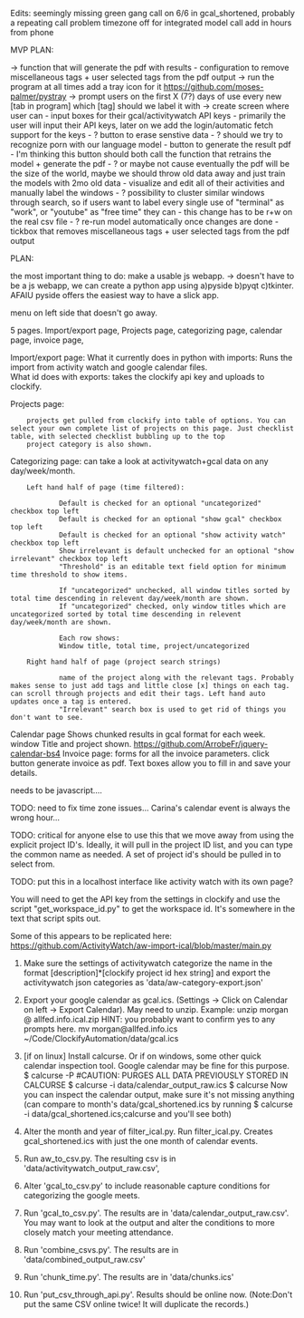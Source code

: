 Edits:
seemingly missing green gang call on 6/6 in gcal_shortened, probably a repeating call problem
timezone off for integrated model call
add in hours from phone


MVP PLAN:

-> function that will generate the pdf with results
    - configuration to remove miscellaneous tags + user selected tags from the pdf output
-> run the program at all times add a tray icon for it
    https://github.com/moses-palmer/pystray
-> prompt users on the first X (7?) days of use every new [tab in program] which [tag] should we label it with
-> create screen where user can
    - input boxes for their gcal/activitywatch API keys
        - primarily the user will input their API keys, later on we add the login/automatic fetch support for the keys
    - ? button to erase senstive data
        - ? should we try to recognize porn with our language model
    - button to generate the result pdf
        - I'm thinking this button should both call the function that retrains the model + generate the pdf
        - ? or maybe not cause eventually the pdf will be the size of the world, maybe we should throw old data away and just train the models with 2mo old data
    - visualize and edit all of their activities and manually label the windows
        - ? possibility to cluster similar windows through search, so if users want to label every single use of "terminal" as "work", or "youtube" as "free time" they can
        - this change has to be r+w on the real csv file
        - ? re-run model automatically once changes are done
    - tickbox that removes miscellaneous tags + user selected tags from the pdf output


PLAN:

the most important thing to do: make a usable js webapp.
-> doesn't have to be a js webapp, we can create a python app using a)pyside b)pyqt c)tkinter. AFAIU pyside offers the easiest way to have a slick app.

menu on left side that doesn't go away.

5 pages. Import/export page, Projects page, categorizing page, calendar page, invoice page, 

Import/export page:
        What it currently does in python with imports: Runs the import from activity watch and google calendar files.  
        What id does with exports: takes the clockify api key and uploads to clockify.

Projects page:

        projects get pulled from clockify into table of options. You can select your own complete list of projects on this page. Just checklist table, with selected checklist bubbling up to the top
        project category is also shown.

Categorizing page:
        can take a look at activitywatch+gcal data on any day/week/month.

        Left hand half of page (time filtered):

                Default is checked for an optional "uncategorized" checkbox top left
                Default is checked for an optional "show gcal" checkbox top left
                Default is checked for an optional "show activity watch" checkbox top left
                Show irrelevant is default unchecked for an optional "show irrelevant" checkbox top left
                "Threshold" is an editable text field option for minimum time threshold to show items.

                If "uncategorized" unchecked, all window titles sorted by total time descending in relevent day/week/month are shown.
                If "uncategorized" checked, only window titles which are uncategorized sorted by total time descending in relevent day/week/month are shown.

                Each row shows:
                Window title, total time, project/uncategorized

        Right hand half of page (project search strings)

                name of the project along with the relevant tags. Probably makes sense to just add tags and little close [x] things on each tag. can scroll through projects and edit their tags. Left hand auto updates once a tag is entered.
                "Irrelevant" search box is used to get rid of things you don't want to see.

Calendar page
        Shows chunked results in gcal format for each week. window Title and project shown.
        https://github.com/ArrobeFr/jquery-calendar-bs4
Invoice page:
        forms for all the invoice parameters.
        click button generate invoice as pdf. Text boxes allow you to fill in and save your details.

needs to be javascript....


TODO: need to fix time zone issues... Carina's calendar event is always the wrong hour...

TODO: critical for anyone else to use this that we move away from using the explicit project ID's. Ideally, it will pull in the project ID list, and you can type the common name as needed. A set of project id's should be pulled in to select from.

TODO: put this in a localhost interface like activity watch with its own page?

You will need to get the API key from the settings in clockify and use the script "get_workspace_id.py" to get the workspace id. It's somewhere in the text that script spits out.

Some of this appears to be replicated here:
https://github.com/ActivityWatch/aw-import-ical/blob/master/main.py

1. Make sure the settings of activitywatch categorize the name in the format [description]\*[clockify project id hex string] and export the activitywatch json categories as 'data/aw-category-export.json'
2. Export your google calendar as gcal.ics. (Settings -> Click on Calendar on left -> Export Calendar). May need to unzip. Example: 
        unzip morgan @ allfed.info.ical.zip
        HINT: you probably want to confirm yes to any prompts here.
        mv morgan\@allfed.info.ics ~/Code/ClockifyAutomation/data/gcal.ics
3. [if on linux] Install calcurse. Or if on windows, some other quick calendar inspection tool. Google calendar may be fine for this purpose.
        $ calcurse -P #CAUTION: PURGES ALL DATA PREVIOUSLY STORED IN CALCURSE
        $ calcurse -i data/calendar_output_raw.ics 
        $ calcurse
        Now you can inspect the calendar output, make sure it's not missing anything (can compare to month's data/gcal_shortened.ics by running 
        $ calcurse -i data/gcal_shortened.ics;calcurse
        and you'll see both)



2. Alter the month and year of filter_ical.py. Run filter_ical.py. Creates gcal_shortened.ics with just the one month of calendar events.
3. Run aw_to_csv.py. The resulting csv is in 'data/activitywatch_output_raw.csv', 
5. Alter 'gcal_to_csv.py' to include reasonable capture conditions for categorizing the google meets.
6. Run 'gcal_to_csv.py'. The results are in 'data/calendar_output_raw.csv'. You may want to look at the output and alter the conditions to more closely match your meeting attendance.
7. Run 'combine_csvs.py'. The results are in 'data/combined_output_raw.csv'
8. Run 'chunk_time.py'. The results are in 'data/chunks.ics' 
9. Run 'put_csv_through_api.py'. Results should be online now. (Note:Don't put the same CSV online twice! It will duplicate the records.)  